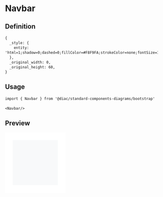 # Navbar

## Definition

```
{
  _style: { 
    entity: 'html=1;shadow=0;dashed=0;fillColor=#F8F9FA;strokeColor=none;fontSize=16;fontColor=#181819;align=left;spacing=15;',
  },
  _original_width: 0,
  _original_height: 60,
}
```

## Usage

```
import { Navbar } from '@diac/standard-components-diagrams/bootstrap'

<Navbar/>
```

## Preview

<img src="./navbar.png" width="200"/>
